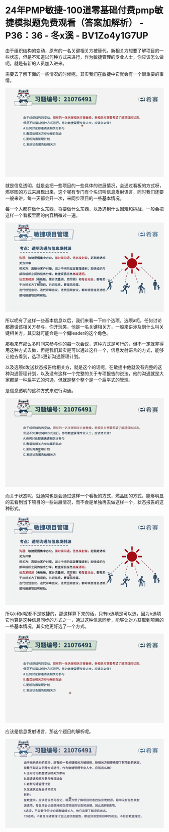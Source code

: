 # 24年PMP敏捷-100道零基础付费pmp敏捷模拟题免费观看（答案加解析） - P36：36 - 冬x溪 - BV1Zo4y1G7UP

由于组织结构的变动，原有的一名关键相关方被替代，新相关方想要了解项目的一些状态，但是不知道以何种方式来进行，作为敏捷管理的专业人士，你应该怎么做呃，就是有新的人员加入进来。

需要去了解下面的一些情况的时候呢，其实我们在敏捷中它就会有一个很重要的事情。

![](img/76aefc0ba1c267bf1ab96a3012e8b84b_1.png)

就是信息透明，就是会把一些项目的一些具体的进展情况，会通过看板的方式呀，燃尽图的方式来展现出来，这个呢有专门有个名词叫信息发射语言，同时我们还要一般来讲，每一天都会开一次，来同步项目的一些基本情况。

每一个人都在做什么东西，将要做什么东西，以及遇到什么困难和挑战，一般会把这样一个看板里面的内容稍微过一遍。



![](img/76aefc0ba1c267bf1ab96a3012e8b84b_3.png)

所以呢有了这样一些基本信息以后，我们来看一下四个选项，选项a呃，任何讨论都邀请该相关方参与，你开玩笑，他是一名关键相关方，一般来讲涉及到什么叫关键相关方，其实就可能会是一个偏leader的这个角色。

那看来有那么多时间来参与你的每一次会议，这种方式是可行的，但不一定就非得用这种方式去做，但是我们其实是可以通过这样一个，信息发射语言的方式，能够让他去看到，选项c更新沟通管理计划。

以及选项d发送状态报告给相关方，就是这个的话呢，在敏捷中他就没有完整的这种沟通管理计划，以及没有这样一个完整的关于专项报告的说法，他的沟通就是大家都是一种扁平式的沟通，但就是整个整个是一个扁平式的管理。

是信息透明的这种方式来进行沟通。

![](img/76aefc0ba1c267bf1ab96a3012e8b84b_5.png)

而关于状态呢，就通常也是会通过这样一个看板的方式，燃晶图的方式，能够明显的去看到当下项目的一些进展情况，而不会是单独再去做这样一个，状态报告的这种形式。



![](img/76aefc0ba1c267bf1ab96a3012e8b84b_7.png)

所以c和d呢都不是敏捷的，那这样算下来的话，只有b选项是可以选，因为b选项它也算是这种信息同步的方式之一，通过这种信息同步，能够让对方获取到项目的一些基本情况，其实他更好选了一个方式。



![](img/76aefc0ba1c267bf1ab96a3012e8b84b_9.png)

应该是信息发射语言，那这个题目的解析呢。

![](img/76aefc0ba1c267bf1ab96a3012e8b84b_11.png)